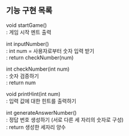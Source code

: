 ## 기능 구현 목록
void startGame()  
: 게임 시작 멘트 출력  

int inputNumber()  
: int num = 사용자로부터 숫자 입력 받기  
: return checkNumber(num)  

int checkNumber(int num)  
: 숫자 검증하기  
: return num  
 
void printHint(int num)  
: 입력 값에 대한 힌트를 출력하기  

int generateAnswerNumber()  
: 정답 번호 생성하기 (서로 다른 세 자리의 숫자로 구성)   
: return 생성한 세자리 양수  